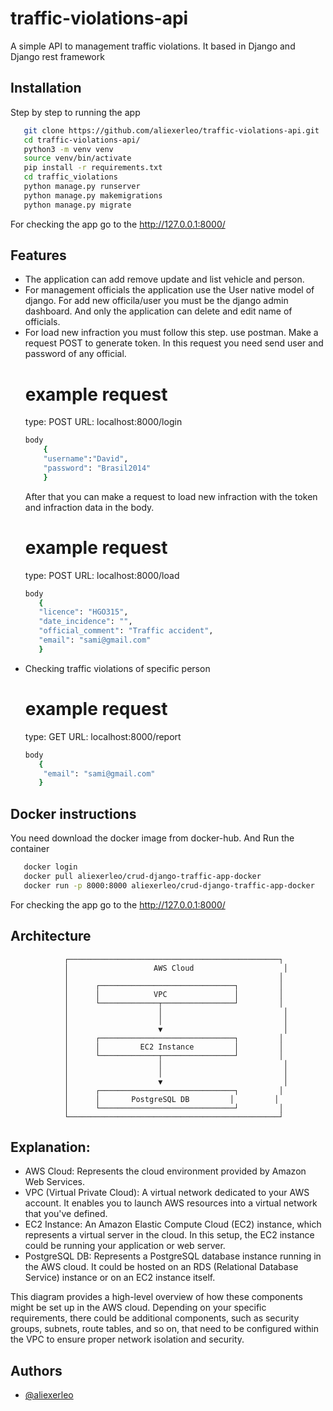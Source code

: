 # traffic-violations-api
A simple API to management traffic violations. It based in Django and Django rest framework

## Installation
Step by step to running the app

```bash
   git clone https://github.com/aliexerleo/traffic-violations-api.git
   cd traffic-violations-api/
   python3 -m venv venv
   source venv/bin/activate
   pip install -r requirements.txt
   cd traffic_violations
   python manage.py runserver
   python manage.py makemigrations
   python manage.py migrate
```
For checking the app go to the http://127.0.0.1:8000/

## Features

- The application can add remove update and list vehicle and person.
- For management officials the application use the User native model of django. For add new officila/user you must be the django admin dashboard. And only the application can delete and edit name of officials.
- For load new infraction you must follow this step.
    use postman.
    Make a request POST to generate token. In this request you need send user and password of any official.
    # example request 
    type: 
    POST
    URL:
    localhost:8000/login
    ```bash
    body
        {
        "username":"David",
        "password": "Brasil2014"
        }
    ```
    After that you can make a request to load new infraction with the token and infraction data in the body.
    # example request
    type: 
    POST
    URL:
    localhost:8000/load 
     ```bash
     body
        {
        "licence": "HGO315",
        "date_incidence": "",
        "official_comment": "Traffic accident",
        "email": "sami@gmail.com"
        }
    ```
- Checking traffic violations of specific person
    # example request 
    type: 
    GET
    URL:
    localhost:8000/report
    ```bash
    body
       {
        "email": "sami@gmail.com"
       }
    ```

## Docker instructions

You need download the docker image from docker-hub. And Run the container
```bash
   docker login
   docker pull aliexerleo/crud-django-traffic-app-docker
   docker run -p 8000:8000 aliexerleo/crud-django-traffic-app-docker
```
For checking the app go to the http://127.0.0.1:8000/

## Architecture

                ┌───────────────────────────────────────────────┐
                │                   AWS Cloud                    │
                │                                               │
                │      ┌──────────────────────────────┐         │
                │      │            VPC               │         │
                │      └─────────────┬────────────────┘         │
                │                    │                           │
                │                    │                           │
                │                    ▼                           │
                │      ┌──────────────────────────────┐         │
                │      │         EC2 Instance         │         │
                │      └─────────────┬────────────────┘         │
                │                    │                           │
                │                    │                           │
                │                    ▼                           │
                │      ┌──────────────────────────────┐         │
                │      │       PostgreSQL DB         │         │
                │      └──────────────────────────────┘         │
                └───────────────────────────────────────────────┘


## Explanation:

- AWS Cloud: Represents the cloud environment provided by Amazon Web Services.
- VPC (Virtual Private Cloud): A virtual network dedicated to your AWS account. It enables you to launch AWS resources into a virtual network that you've defined.
- EC2 Instance: An Amazon Elastic Compute Cloud (EC2) instance, which represents a virtual server in the cloud. In this setup, the EC2 instance could be running your application or web server.
- PostgreSQL DB: Represents a PostgreSQL database instance running in the AWS cloud. It could be hosted on an RDS (Relational Database Service) instance or on an EC2 instance itself.

This diagram provides a high-level overview of how these components might be set up in the AWS cloud. Depending on your specific requirements, there could be additional components, such as security groups, subnets, route tables, and so on, that need to be configured within the VPC to ensure proper network isolation and security.

## Authors

- [@aliexerleo](https://github.com/aliexerleo/)
